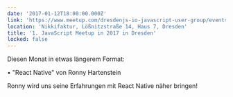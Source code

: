 ```yaml
---
date: '2017-01-12T18:00:00.000Z'
link: 'https://www.meetup.com/dresdenjs-io-javascript-user-group/events/235346340'
location: 'Nikkifaktur, Lößnitzstraße 14, Haus 7, Dresden'
title: '1. JavaScript Meetup in 2017 in Dresden'
locked: false
---
```

Diesen Monat in etwas längerem Format:

• "React Native" von Ronny Hartenstein

Ronny wird uns seine Erfahrungen mit React Native näher bringen!
